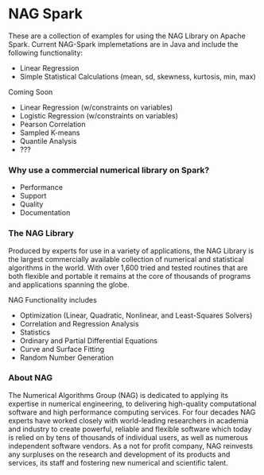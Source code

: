 # NAG Spark

These are a collection of examples for using the NAG Library on Apache Spark. Current NAG-Spark implemetations are in Java and include the following functionality:
 - Linear Regression
 - Simple Statistical Calculations (mean, sd, skewness, kurtosis, min, max)

Coming Soon
- Linear Regression (w/constraints on variables)
- Logistic Regression (w/constraints on variables)
- Pearson Correlation 
- Sampled K-means
- Quantile Analysis
- ???

### Why use a commercial numerical library on Spark?
- Performance
- Support
- Quality
- Documentation

### The NAG Library
Produced by experts for use in a variety of applications, the NAG Library is the largest commercially available collection of numerical and statistical algorithms in the world. With over 1,600 tried and tested routines that are both flexible and portable it remains at the core of thousands of programs and applications spanning the globe.

NAG Functionality includes
 - Optimization (Linear, Quadratic, Nonlinear, and Least-Squares Solvers)
 - Correlation and Regression Analysis
 - Statistics
 - Ordinary and Partial Differential Equations
 - Curve and Surface Fitting
 - Random Number Generation

### About NAG
The Numerical Algorithms Group (NAG) is dedicated to applying its expertise in numerical engineering, to delivering high-quality computational software and high performance computing services. For four decades NAG experts have worked closely with world-leading researchers in academia and industry to create powerful, reliable and flexible software which today is relied on by tens of thousands of individual users, as well as numerous independent software vendors. As a not for profit company, NAG reinvests any surpluses on the research and development of its products and services, its staff and fostering new numerical and scientific talent.


